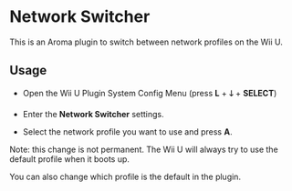 # Network Switcher

This is an Aroma plugin to switch between network profiles on the Wii U.


## Usage

- Open the Wii U Plugin System Config Menu (press **L** + **🡓** + **SELECT**)

- Enter the **Network Switcher** settings.

- Select the network profile you want to use and press **A**.

Note: this change is not permanent. The Wii U will always try to use the default profile
when it boots up.

You can also change which profile is the default in the plugin.


